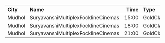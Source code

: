 | City   | Name                                |  Time | Type      | Price | Capacity | Booked |
| :----- | :---------------------------------- | ----: | :-------- | ----: | -------: | -----: |
| Mudhol | SuryavanshiMultiplexRocklineCinemas | 15:00 | GoldClass |  120₹ |      162 |     36 |
| Mudhol | SuryavanshiMultiplexRocklineCinemas | 18:00 | GoldClass |  120₹ |      162 |     36 |
| Mudhol | SuryavanshiMultiplexRocklineCinemas | 21:00 | GoldClass |  120₹ |      162 |     36 |
